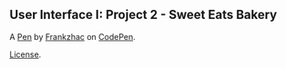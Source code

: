 User Interface I:  Project 2 - Sweet Eats Bakery
------------------------------------------------


A [Pen](https://codepen.io/frankzhac/pen/vPQQxe) by [Frankzhac](https://codepen.io/frankzhac) on [CodePen](https://codepen.io).

[License](https://codepen.io/frankzhac/pen/vPQQxe/license).